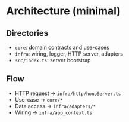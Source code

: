 # Architecture (minimal)

## Directories
- `core`: domain contracts and use-cases
- `infra`: wiring, logger, HTTP server, adapters
- `src/index.ts`: server bootstrap

## Flow
- HTTP request → `infra/http/honoServer.ts`
- Use-case → `core/*`
- Data access → `infra/adapters/*`
- Wiring → `infra/app_context.ts`
